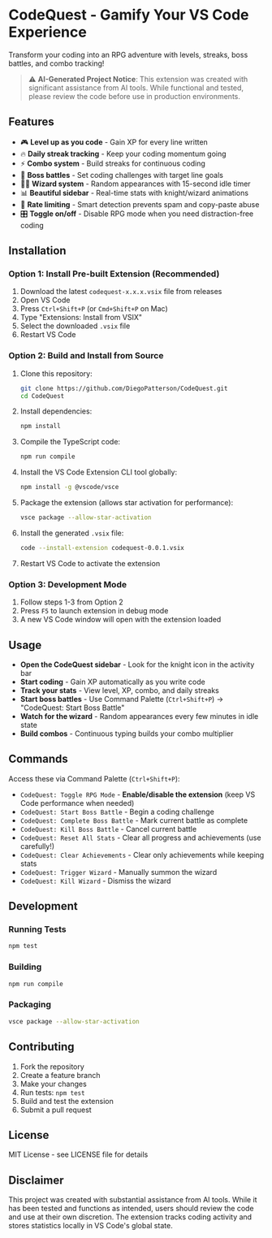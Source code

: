 # CodeQuest - Gamify Your VS Code Experience

Transform your coding into an RPG adventure with levels, streaks, boss battles, and combo tracking!

> ⚠️ **AI-Generated Project Notice**: This extension was created with significant assistance from AI tools. While functional and tested, please review the code before use in production environments.

## Features
- 🎮 **Level up as you code** - Gain XP for every line written
- 🔥 **Daily streak tracking** - Keep your coding momentum going
- ⚡ **Combo system** - Build streaks for continuous coding
- 🐉 **Boss battles** - Set coding challenges with target line goals
- 🧙‍♂️ **Wizard system** - Random appearances with 15-second idle timer
- 📊 **Beautiful sidebar** - Real-time stats with knight/wizard animations
- 🎯 **Rate limiting** - Smart detection prevents spam and copy-paste abuse
- 🎛️ **Toggle on/off** - Disable RPG mode when you need distraction-free coding

## Installation

### Option 1: Install Pre-built Extension (Recommended)
1. Download the latest `codequest-x.x.x.vsix` file from releases
2. Open VS Code
3. Press `Ctrl+Shift+P` (or `Cmd+Shift+P` on Mac)
4. Type "Extensions: Install from VSIX"
5. Select the downloaded `.vsix` file
6. Restart VS Code

### Option 2: Build and Install from Source
1. Clone this repository:
   ```bash
   git clone https://github.com/DiegoPatterson/CodeQuest.git
   cd CodeQuest
   ```
2. Install dependencies:
   ```bash
   npm install
   ```
3. Compile the TypeScript code:
   ```bash
   npm run compile
   ```
4. Install the VS Code Extension CLI tool globally:
   ```bash
   npm install -g @vscode/vsce
   ```
5. Package the extension (allows star activation for performance):
   ```bash
   vsce package --allow-star-activation
   ```
6. Install the generated `.vsix` file:
   ```bash
   code --install-extension codequest-0.0.1.vsix
   ```
7. Restart VS Code to activate the extension

### Option 3: Development Mode
1. Follow steps 1-3 from Option 2
2. Press `F5` to launch extension in debug mode
3. A new VS Code window will open with the extension loaded

## Usage
- **Open the CodeQuest sidebar** - Look for the knight icon in the activity bar
- **Start coding** - Gain XP automatically as you write code
- **Track your stats** - View level, XP, combo, and daily streaks
- **Start boss battles** - Use Command Palette (`Ctrl+Shift+P`) → "CodeQuest: Start Boss Battle"
- **Watch for the wizard** - Random appearances every few minutes in idle state
- **Build combos** - Continuous typing builds your combo multiplier

## Commands
Access these via Command Palette (`Ctrl+Shift+P`):
- `CodeQuest: Toggle RPG Mode` - **Enable/disable the extension** (keep VS Code performance when needed)
- `CodeQuest: Start Boss Battle` - Begin a coding challenge
- `CodeQuest: Complete Boss Battle` - Mark current battle as complete
- `CodeQuest: Kill Boss Battle` - Cancel current battle
- `CodeQuest: Reset All Stats` - Clear all progress and achievements (use carefully!)
- `CodeQuest: Clear Achievements` - Clear only achievements while keeping stats
- `CodeQuest: Trigger Wizard` - Manually summon the wizard
- `CodeQuest: Kill Wizard` - Dismiss the wizard

## Development

### Running Tests
```bash
npm test
```

### Building
```bash
npm run compile
```

### Packaging
```bash
vsce package --allow-star-activation
```

## Contributing
1. Fork the repository
2. Create a feature branch
3. Make your changes
4. Run tests: `npm test`
5. Build and test the extension
6. Submit a pull request

## License
MIT License - see LICENSE file for details

## Disclaimer
This project was created with substantial assistance from AI tools. While it has been tested and functions as intended, users should review the code and use at their own discretion. The extension tracks coding activity and stores statistics locally in VS Code's global state.